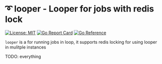# ➰ looper - Looper for jobs with redis lock
 [![License: MIT](https://img.shields.io/badge/License-MIT-yellow.svg)](https://github.com/golang-cz/looper/blob/master/LICENSE)
 [![Go Report Card](https://goreportcard.com/badge/github.com/golang-cz/looper)](https://goreportcard.com/report/github.com/golang-cz/looper)
 [![Go Reference](https://pkg.go.dev/badge/github.com/golang-cz/looper.svg)](https://pkg.go.dev/github.com/golang-cz/looper)

`looper` is a for running jobs in loop, it supports redis locking for using looper in mulitple instances

TODO: everything

